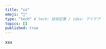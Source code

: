 ```yaml
---
title: "ss"
emoji: "🦔"
type: "tech" # tech: 技術記事 / idea: アイデア
topics: []
published: true
---
```

xxx